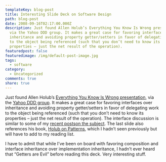 ```yaml
---
templateKey: blog-post
title: Interesting Slide Deck on Software Design
path: blog-post
date: 2008-09-16T02:17:00.000Z
description: Just found Allen Holub’s Everything You Know Is Wrong presentation,
  via the Yahoo DDD group. It makes a great case for favoring interfaces over
  inheritance and avoiding property getter/setters in favor of delegating work
  to the object being referenced (such that you don’t need to know its
  properties – just the net result of the operation).
featuredpost: false
featuredimage: /img/default-post-image.jpg
tags:
  - software
category:
  - Uncategorized
comments: true
share: true
---
```

Just found Allen Holub’s [Everything You Know Is Wrong presentation](http://www.holub.com/publications/notes_and_slides/Everything.You.Know.is.Wrong.pdf), via the [Yahoo DDD group](http://groups.yahoo.com/group/domaindrivendesign/message/8298;_ylc=X3oDMTM0ZDBla3BjBF9TAzk3MzU5NzE0BGdycElkAzgxMTY5MjMEZ3Jwc3BJZAMxNzA1MDA3MTgxBG1zZ0lkAzgzMTkEc2VjA2Z0cgRzbGsDdnRwYwRzdGltZQMxMjIxNTMzNTg2BHRwY0lkAzgyOTg-). It makes a great case for favoring interfaces over inheritance and avoiding property getter/setters in favor of delegating work to the object being referenced (such that you don’t need to know its properties – just the net result of the operation). The interface discussion is similar to some of my [recent posts](/interfaces-and-testing)[on the subject](/delaying-decisions). The last slide also references his book, [Holub on Patterns](http://www.amazon.com/exec/obidos/ASIN/159059388X/aspalliancecom), which I hadn’t seen previously but will have to add to my reading list.

I have to admit that while I’ve been on board with favoring composition and interface inheritance over implementation inheritance, I hadn’t ever heard that “Getters are Evil” before reading this deck. Very interesting stuff.